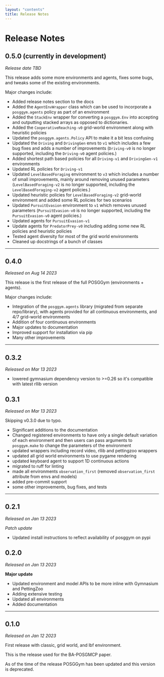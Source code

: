```yaml
---
layout: "contents"
title: Release Notes
---
```


# Release Notes

## 0.5.0 (currently in development)

*Release date TBD*

This release adds some more environments and agents, fixes some bugs, and tweaks some of the existing environments.

Major changes include:

- Added release notes section to the docs
- Added the `AgentEnvWrapper` class which can be used to incorporate a `posggym.agents` policy as part of an environment
- Added the `StackEnv` wrapper for converting a `posggym.Env` into accepting and outputting stacked arrays as opposed to dictionaries.
- Added the `CooperativeReaching-v0` grid-world environment along with heuristic policies
- Updated the `posggym.agents.Policy` API to make it a bit less confusing
- Updated the `Driving` and `DrivingGen` envs to `v1` which includes a few bug fixes and adds a number of improvements (`Driving-v0` is no longer supported, including the `Driving-v0` agent policies.)
- Added shortest path based policies for all `Driving-v1` and `DrivingGen-v1` environments
- Updated RL policies for `Driving-v1`
- Updated `LevelBasedForaging` environment to `v3` which includes a number of small improvements, mainly around removing unused parameters (`LevelBasedForaging-v2` is no longer supported, including the `LevelBasedForaging-v2` agent policies.)
- Updated heuristic policies for `LevelBasedForaging-v2` grid-world environment and added some RL policies for two scenarios
- Updated `PursuitEvasion` environment to `v1` which removes unused parameters (`PursuitEvasion-v0` is no longer supported, including the `PursuitEvasion-v0` agent policies.)
- Updated agents for `PursuitEvasion-v1`
- Update agents for `PredatorPrey-v0` including adding some new RL policies and heuristic policies
- Tested agent diversity for most of the grid world environments
- Cleaned up docstrings of a bunch of classes

---

## 0.4.0

*Released on Aug 14 2023*

This release is the first release of the full POSGGym (environments + agents).

Major changes include:

- Integration of the `posggym.agents` library (migrated from separate repo/library), with agents provided for all continuous environments, and 4/7 grid-world environments
- Addition of four continuous environments
- Major updates to documentation
- Improved support for installation via pip
- Many other improvements

---

## 0.3.2

*Released on Mar 13 2023*

- lowered gymnasium dependency version to >=0.26 so it's compatible with latest rllib version

## 0.3.1

*Released on Mar 13 2023*

Skipping v0.3.0 due to typo.

- Significant additions to the documentation
- Changed registered environments to have only a single default variation of each environment and then users can pass arguments to `posggym.make` to change the parameters of the environment
- updated wrappers including record video, rllib and pettingzoo wrappers
- updated all grid world environments to use pygame rendering
- updated keyboard agent to support 1D continuous actions
- migrated to ruff for linting
- made all environments `observation_first` (removed `observation_first` attribute from envs and models)
- added pre-commit support
- some other improvements, bug fixes, and tests


---

## 0.2.1

*Released on Jan 13 2023*

*Patch update*

- Updated install instructions to reflect availability of posggym on pypi

## 0.2.0

*Released on Jan 13 2023*

**Major update**

- Updated environment and model APIs to be more inline with Gymnasium and PettingZoo
- Adding extensive testing
- Updated all environments
- Added documentation

---

## 0.1.0

*Released on Jan 12 2023*

First release with classic, grid world, and lbf environment.

This is the release used for the BA-POSGMCP paper.

As of the time of the release POSGGym has been updated and this version is deprecated.
